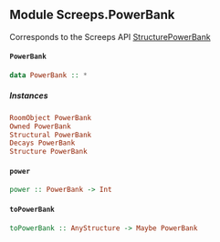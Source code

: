 ## Module Screeps.PowerBank

Corresponds to the Screeps API [StructurePowerBank](http://support.screeps.com/hc/en-us/articles/207712729-StructurePowerBank)

#### `PowerBank`

``` purescript
data PowerBank :: *
```

##### Instances
``` purescript
RoomObject PowerBank
Owned PowerBank
Structural PowerBank
Decays PowerBank
Structure PowerBank
```

#### `power`

``` purescript
power :: PowerBank -> Int
```

#### `toPowerBank`

``` purescript
toPowerBank :: AnyStructure -> Maybe PowerBank
```


